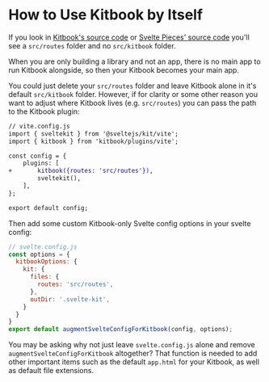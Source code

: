 # How to Use Kitbook by Itself

If you look in [Kitbook's source code](https://github.com/jacob-8/kitbook/tree/main/packages/kitbook) or [Svelte Pieces' source code](https://github.com/jacob-8/kitbook/tree/main/packages/svelte-pieces) you'll see a `src/routes` folder and no `src/kitbook` folder.

When you are only building a library and not an app, there is no main app to run Kitbook alongside, so then your Kitbook becomes your main app.

You could just delete your `src/routes` folder and leave Kitbook alone in it's default `src/kitbook` folder. However, if for clarity or some other reason you want to adjust where Kitbook lives (e.g. `src/routes`) you can pass the path to the Kitbook plugin:

```diff
// vite.config.js
import { sveltekit } from '@sveltejs/kit/vite';
import { kitbook } from 'kitbook/plugins/vite';

const config = {
	plugins: [
+		kitbook({routes: 'src/routes'}),
		sveltekit(),
	],
};

export default config;
```

Then add some custom Kitbook-only Svelte config options in your svelte config:

```js
// svelte.config.js
const options = { 
  kitbookOptions: { 
    kit: { 
      files: { 
        routes: 'src/routes',
      },
      outDir: '.svelte-kit',
    }
  }
}
export default augmentSvelteConfigForKitbook(config, options);
```

You may be asking why not just leave `svelte.config.js` alone and remove `augmentSvelteConfigForKitbook` altogether? That function is needed to add other important items such as the default `app.html` for your Kitbook, as well as default file extensions.

